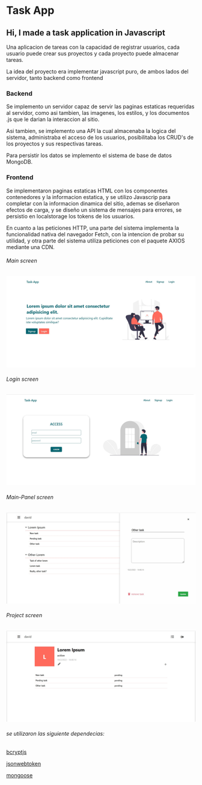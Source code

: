 # Task App

## Hi, I made a task application in Javascript

Una aplicacion de tareas con la capacidad de registrar usuarios, cada usuario puede crear sus proyectos y cada proyecto puede almacenar tareas.

La idea del proyecto era implementar javascript puro, de ambos lados del servidor, tanto backend como frontend

### Backend 
Se implemento un servidor capaz de servir las paginas estaticas requeridas al servidor, como asi tambien, las imagenes, los estilos, y los documentos .js que le darian la interaccion al sitio.

Asi tambien, se implemento una API la cual almacenaba la logica del sistema, administraba el acceso de los usuarios, posibilitaba los CRUD's de los proyectos y sus respectivas tareas.

Para persistir los datos se implemento el sistema de base de datos MongoDB.

### Frontend
Se implementaron paginas estaticas HTML con los componentes contenedores y la informacion estatica, y se utilizo Javascrip para completar con la informacion dinamica del sitio, ademas se diseñaron efectos de carga, y se diseño un sistema de mensajes para errores, se persistio en localstorage los tokens de los usuarios.

En cuanto a las peticiones HTTP, una parte del sistema implementa la funcionalidad nativa del navegador Fetch, con la intencion de probar su utilidad, y otra parte del sistema utiliza peticiones con el paquete AXIOS mediante una CDN.

###### Main screen
![Main screen](/screen/img-inicio.jpg)

###### Login screen
![Login screen](/screen/img-login.jpg)

###### Main-Panel screen
![Main-Panel screen](/screen/img-panel.jpg)

###### Project screen
![Project screen](/screen/img-project.jpg)

###### se utilizaron las siguiente dependecias:
[bcryptjs](https://www.npmjs.com/package/bcryptjs)

[jsonwebtoken](https://www.npmjs.com/package/jsonwebtoken)

[mongoose](https://www.npmjs.com/package/mongoose)

